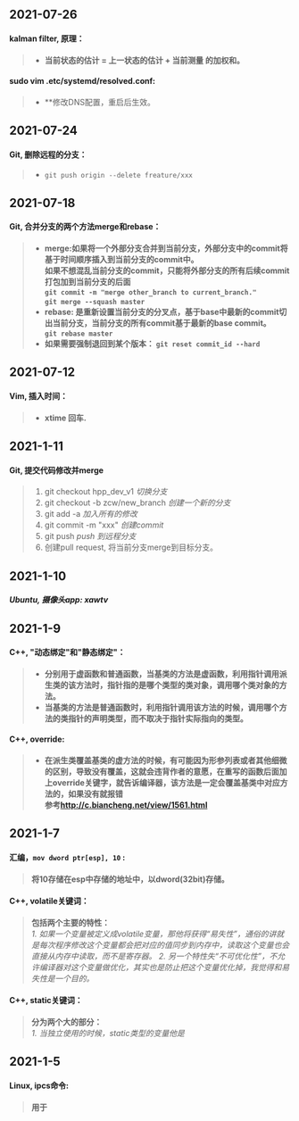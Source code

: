 ## 2021-07-26
#### kalman filter, 原理：
  >- **当前状态的估计 = 上一状态的估计 + 当前测量 的加权和。**  
#### sudo vim .etc/systemd/resolved.conf:  
  >- **修改DNS配置，重启后生效。

## 2021-07-24
#### Git, 删除远程的分支：
  >- `git push origin --delete freature/xxx`  





## 2021-07-18
#### Git, 合并分支的两个方法merge和rebase：
  >- **merge:如果将一个外部分支合并到当前分支，外部分支中的commit将基于时间顺序插入到当前分支的commit中。  
  如果不想混乱当前分支的commit，只能将外部分支的所有后续commit打包加到当前分支的后面  
  `git commit -m "merge other_branch to current_branch."`  
  `git merge --squash master`**  
  >- **rebase: 是重新设置当前分支的分叉点，基于base中最新的commit切出当前分支，当前分支的所有commit基于最新的base commit。  
  `git rebase master`**  
  >- **如果需要强制退回到某个版本：  `git reset commit_id --hard`**



## 2021-07-12
#### Vim, 插入时间：
  >- **xtime 回车.**


## 2021-1-11  
####  Git, 提交代码修改并merge  
  > 1. git checkout hpp_dev_v1   *切换分支*
  > 2. git checkout -b zcw/new_branch    *创建一个新的分支*
  > 3. git add -a    *加入所有的修改*  
  > 4. git commit -m "xxx"    *创建commit*
  > 5. git push     *push 到远程分支*
  > 6. 创建pull request, 将当前分支merge到目标分支。  


## 2021-1-10
##### Ubuntu, 摄像头app: xawtv  

## 2021-1-9
#### C++, "动态绑定"和"静态绑定"：  
   > - **分别用于虚函数和普通函数，当基类的方法是虚函数，利用指针调用派生类的该方法时，指针指的是哪个类型的类对象，调用哪个类对象的方法。**
   >- **当基类的方法是普通函数时，利用指针调用该方法的时候，调用哪个方法的类指针的声明类型，而不取决于指针实际指向的类型。**

#### C++, override:  
   >- **在派生类覆盖基类的虚方法的时候，有可能因为形参列表或者其他细微的区别，导致没有覆盖，这就会违背作者的意愿，在重写的函数后面加上override关键字，就告诉编译器，该方法是一定会覆盖基类中对应方法的，如果没有就报错  
   参考<http://c.biancheng.net/view/1561.html>**

## 2021-1-7
#### 汇编，`mov dword ptr[esp], 10` :  
   >  **将10存储在esp中存储的地址中，以dword(32bit)存储。**
#### C++, volatile关键词：
   > **包括两个主要的特性：**  
   > *1. 如果一个变量被定义成volatile变量，那他将获得“易失性”，通俗的讲就是每次程序修改这个变量都会把对应的值同步到内存中，读取这个变量也会直接从内存中读取，而不是寄存器。*
   > *2. 另一个特性失“不可优化性”，不允许编译器对这个变量做优化，其实也是防止把这个变量优化掉，我觉得和易失性是一个目的。*
#### C++, static关键词：
   > **分为两个大的部分：**  
   > *1. 当独立使用的时候，static类型的变量他是*

## 2021-1-5
#### Linux, ipcs命令:
   > **用于**


